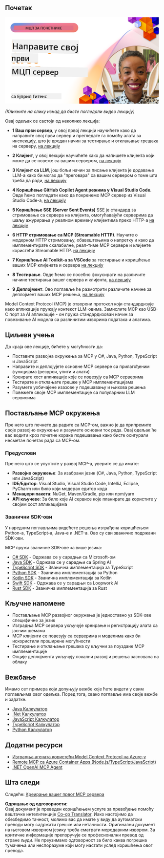 <!--
CO_OP_TRANSLATOR_METADATA:
{
  "original_hash": "858362ce0118de3fec0f9114bf396101",
  "translation_date": "2025-08-18T21:43:02+00:00",
  "source_file": "03-GettingStarted/README.md",
  "language_code": "sr"
}
-->
## Почетак  

[![Направите свој први MCP сервер](../../../translated_images/04.0ea920069efd979a0b2dad51e72c1df7ead9c57b3305796068a6cee1f0dd6674.sr.png)](https://youtu.be/sNDZO9N4m9Y)

_(Кликните на слику изнад да бисте погледали видео лекцију)_

Овај одељак се састоји од неколико лекција:

- **1 Ваш први сервер**, у овој првој лекцији научићете како да направите свој први сервер и прегледате га помоћу алата за инспекцију, што је вредан начин за тестирање и отклањање грешака на серверу, [на лекцију](01-first-server/README.md)

- **2 Клијент**, у овој лекцији научићете како да напишете клијента који може да се повеже са вашим сервером, [на лекцију](02-client/README.md)

- **3 Клијент са LLM**, још бољи начин за писање клијента је додавање LLM-а како би могао да "преговара" са вашим сервером о томе шта треба да ради, [на лекцију](03-llm-client/README.md)

- **4 Коришћење GitHub Copilot Agent режима у Visual Studio Code**. Овде ћемо погледати како да покренемо MCP сервер из Visual Studio Code-а, [на лекцију](04-vscode/README.md)

- **5 Коришћење SSE (Server Sent Events)** SSE је стандард за стримовање са сервера на клијента, омогућавајући серверима да шаљу ажурирања у реалном времену клијентима преко HTTP-а [на лекцију](05-sse-server/README.md)

- **6 HTTP стримовање са MCP (Streamable HTTP)**. Научите о модерном HTTP стримовању, обавештењима о напретку и како да имплементирате скалабилне, реал-тиме MCP сервере и клијенте користећи Streamable HTTP. [на лекцију](06-http-streaming/README.md)

- **7 Коришћење AI Toolkit-а за VSCode** за тестирање и коришћење ваших MCP клијената и сервера [на лекцију](07-aitk/README.md)

- **8 Тестирање**. Овде ћемо се посебно фокусирати на различите начине тестирања вашег сервера и клијента, [на лекцију](08-testing/README.md)

- **9 Деплојмент**. Ово поглавље ће размотрити различите начине за деплојмент ваших MCP решења, [на лекцију](09-deployment/README.md)

Model Context Protocol (MCP) је отворени протокол који стандардизује како апликације пружају контекст LLM-овима. Замислите MCP као USB-C порт за AI апликације - он пружа стандардизован начин за повезивање AI модела са различитим изворима података и алатима.

## Циљеви учења

До краја ове лекције, бићете у могућности да:

- Поставите развојна окружења за MCP у C#, Java, Python, TypeScript и JavaScript
- Направите и деплојујете основне MCP сервере са прилагођеним функцијама (ресурси, упити и алати)
- Креирате хост апликације које се повезују са MCP серверима
- Тестирате и отклањате грешке у MCP имплементацијама
- Разумете уобичајене изазове у подешавању и њихова решења
- Повежете своје MCP имплементације са популарним LLM сервисима

## Постављање MCP окружења

Пре него што почнете да радите са MCP-ом, важно је да припремите своје развојно окружење и разумете основни ток рада. Овај одељак ће вас водити кроз почетне кораке подешавања како бисте осигурали несметан почетак рада са MCP-ом.

### Предуслови

Пре него што се упустите у развој MCP-а, уверите се да имате:

- **Развојно окружење**: За изабрани језик (C#, Java, Python, TypeScript или JavaScript)
- **IDE/Едитор**: Visual Studio, Visual Studio Code, IntelliJ, Eclipse, PyCharm или било који модеран едитор кода
- **Менаџери пакета**: NuGet, Maven/Gradle, pip или npm/yarn
- **API кључеве**: За било које AI сервисе које планирате да користите у својим хост апликацијама

### Званични SDK-ови

У наредним поглављима видећете решења изграђена коришћењем Python-а, TypeScript-а, Java-е и .NET-а. Ово су сви званично подржани SDK-ови.

MCP пружа званичне SDK-ове за више језика:
- [C# SDK](https://github.com/modelcontextprotocol/csharp-sdk) - Одржава се у сарадњи са Microsoft-ом
- [Java SDK](https://github.com/modelcontextprotocol/java-sdk) - Одржава се у сарадњи са Spring AI
- [TypeScript SDK](https://github.com/modelcontextprotocol/typescript-sdk) - Званична имплементација за TypeScript
- [Python SDK](https://github.com/modelcontextprotocol/python-sdk) - Званична имплементација за Python
- [Kotlin SDK](https://github.com/modelcontextprotocol/kotlin-sdk) - Званична имплементација за Kotlin
- [Swift SDK](https://github.com/modelcontextprotocol/swift-sdk) - Одржава се у сарадњи са Loopwork AI
- [Rust SDK](https://github.com/modelcontextprotocol/rust-sdk) - Званична имплементација за Rust

## Кључне напомене

- Постављање MCP развојног окружења је једноставно уз SDK-ове специфичне за језик
- Изградња MCP сервера укључује креирање и регистрацију алата са јасним шемама
- MCP клијенти се повезују са серверима и моделима како би искористили проширене могућности
- Тестирање и отклањање грешака су кључни за поуздане MCP имплементације
- Опције деплојмента укључују локални развој и решења заснована на облаку

## Вежбање

Имамо сет примера који допуњују вежбе које ћете видети у свим поглављима овог одељка. Поред тога, свако поглавље има своје вежбе и задатке.

- [Java Калкулатор](./samples/java/calculator/README.md)
- [.Net Калкулатор](../../../03-GettingStarted/samples/csharp)
- [JavaScript Калкулатор](./samples/javascript/README.md)
- [TypeScript Калкулатор](./samples/typescript/README.md)
- [Python Калкулатор](../../../03-GettingStarted/samples/python)

## Додатни ресурси

- [Изградња агената користећи Model Context Protocol на Azure-у](https://learn.microsoft.com/azure/developer/ai/intro-agents-mcp)
- [Remote MCP са Azure Container Apps (Node.js/TypeScript/JavaScript)](https://learn.microsoft.com/samples/azure-samples/mcp-container-ts/mcp-container-ts/)
- [.NET OpenAI MCP Agent](https://learn.microsoft.com/samples/azure-samples/openai-mcp-agent-dotnet/openai-mcp-agent-dotnet/)

## Шта следи

Следеће: [Креирање вашег првог MCP сервера](01-first-server/README.md)

**Одрицање од одговорности**:  
Овај документ је преведен коришћењем услуге за превођење помоћу вештачке интелигенције [Co-op Translator](https://github.com/Azure/co-op-translator). Иако настојимо да обезбедимо тачност, молимо вас да имате у виду да аутоматски преводи могу садржати грешке или нетачности. Оригинални документ на његовом изворном језику треба сматрати меродавним извором. За критичне информације препоручује се професионални превод од стране људи. Не преузимамо одговорност за било каква погрешна тумачења или неспоразуме који могу настати услед коришћења овог превода.
